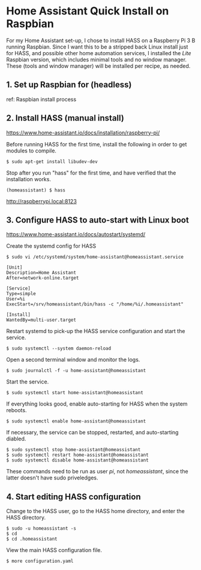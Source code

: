 # Home Assistant Quick Install on Raspbian

For my Home Assistant set-up, I chose to install HASS on a Raspberry Pi 3 B running Raspbian. Since I want this to be a stripped back Linux install just for HASS, and possible other home automation services, I installed the _Lite_ Raspbian version, which includes minimal tools and no window manager. These (tools and window manager) will be installed per recipe, as needed.

## 1. Set up Raspbian for (headless)
ref: Raspbian install process

## 2. Install HASS (manual install)
https://www.home-assistant.io/docs/installation/raspberry-pi/

Before running HASS for the first time, install the following in order to get modules to compile.
```
$ sudo apt-get install libudev-dev
```

Stop after you run "hass" for the first time, and have verified that the installation works.

```
(homeassistant) $ hass
```

http://raspberrypi.local:8123

## 3. Configure HASS to auto-start with Linux boot
https://www.home-assistant.io/docs/autostart/systemd/

Create the systemd config for HASS

```
$ sudo vi /etc/systemd/system/home-assistant@homeassistant.service
```

```
[Unit]
Description=Home Assistant
After=network-online.target

[Service]
Type=simple
User=%i
ExecStart=/srv/homeassistant/bin/hass -c "/home/%i/.homeassistant"

[Install]
WantedBy=multi-user.target
```

Restart systemd to pick-up the HASS service configuration and start the service.
```
$ sudo systemctl --system daemon-reload
```

Open a second terminal window and monitor the logs.
```
$ sudo journalctl -f -u home-assistant@homeassistant
```

Start the service.
```
$ sudo systemctl start home-assistant@homeassistant
```

If everything looks good, enable auto-starting for HASS when the system reboots.
```
$ sudo systemctl enable home-assistant@homeassistant
```

If necessary, the service can be stopped, restarted, and auto-starting diabled.
```
$ sudo systemctl stop home-assistant@homeassistant
$ sudo systemctl restart home-assistant@homeassistant
$ sudo systemctl disable home-assistant@homeassistant
```

These commands need to be run as user _pi_, not _homeassistant_, since the latter doesn't have sudo priveledges.

## 4. Start editing HASS configuration

Change to the HASS user, go to the HASS home directory, and enter the HASS directory.
```
$ sudo -u homeassistant -s
$ cd
$ cd .homeassistant
```

View the main HASS configuration file.
```
$ more configuration.yaml
```
